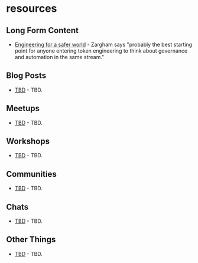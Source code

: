 # resources

## Long Form Content
- [Engineering for a safer world](http://sunnyday.mit.edu/safer-world.pdf) - Zargham says "probably the best starting point for anyone entering token engineering to think about governance and automation in the same stream."

## Blog Posts
- [TBD](TBD) - TBD.

## Meetups
- [TBD](TBD) - TBD.

## Workshops
- [TBD](TBD) - TBD.

## Communities
- [TBD](TBD) - TBD.

## Chats
- [TBD](TBD) - TBD.

## Other Things
- [TBD](TBD) - TBD.
